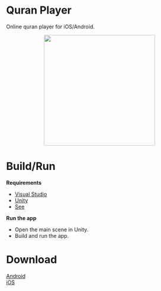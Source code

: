 # Quran Player
Online quran player for iOS/Android.
<p align="center">
  <img src="https://raw.githubusercontent.com/SaidRH/unity-online-quran-audio-player/master/preview.gif" width="300">  
<p>
  
# Build/Run
<strong>Requirements</strong>    
<ul>
<li><a href="https://visualstudio.microsoft.com/" rel="nofollow">Visual Studio</a></li>
<li><a href="https://store.unity.com/" rel="nofollow">Unity</a></li>  
<li><a href="https://github.com/era7imOSS/quran-player/blob/master/ProjectSettings/ProjectVersion.txt" rel="nofollow">See</a></li>  
</ul>


<strong>Run the app</strong>  
<ul>
<li>Open the main scene in Unity.</li>
<li>Build and run the app.</li>
</ul>

# Download  
<a href="https://github.com/era7imOSS/quran-player/releases/download/v1.0/QuranMushaf.apk" rel="nofollow">Android</a>   
<a href="https://github.com/era7imOSS/quran-player/issues/1" rel="nofollow">iOS</a>


